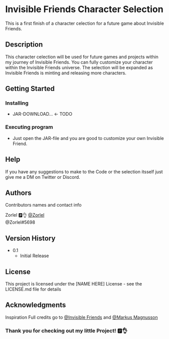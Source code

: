 # Invisible Friends Character Selection

This is a first finish of a character celection for a future game about Invisible Friends.

## Description

This character celection will be used for future games and projects within my journey of Invisible Friends.
You can fully customize your character within the Invisible Friends universe. 
The selection will be expanded as Invisible Friends is minting and releasing more characters.

## Getting Started

### Installing

* JAR-DOWNLOAD... <- TODO

### Executing program

* Just open the JAR-file and you are good to customize your own Invisible Friend.

## Help

If you have any suggestions to make to the Code or the selection itsself just give me a DM on Twitter or Discord.

## Authors

Contributors names and contact info

Zorlel 🅿👌
[@Zorlel](https://twitter.com/Zorlel1)  
@Zorlel#5698

## Version History

* 0.1
    * Initial Release

## License

This project is licensed under the [NAME HERE] License - see the LICENSE.md file for details

## Acknowledgments

Inspiration
Full credits go to [@Invisible Friends](https://twitter.com/InvsbleFriends) and [@Markus Magnusson](https://twitter.com/MotionMarkus)


### Thank you for checking out my little Project! 🅿👌
